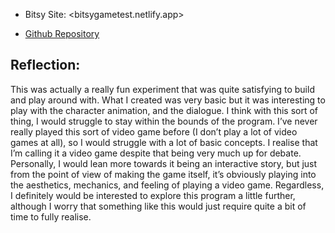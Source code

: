 - Bitsy Site: <bitsygametest.netlify.app>

- [Github Repository](https://github.com/christiendariol/Bitsy-game)


## Reflection: 
This was actually a really fun experiment that was quite satisfying to build and play around with. What I created was very basic but it was interesting to play with the character animation, and the dialogue. I think with this sort of thing, I would struggle to stay within the bounds of the program. I’ve never really played this sort of video game before (I don’t play a lot of video games at all), so I would struggle with a lot of basic concepts. I realise that I’m calling it a video game despite that being very much up for debate. Personally, I would lean more towards it being an interactive story, but just from the point of view of making the game itself, it’s obviously playing into the aesthetics, mechanics, and feeling of playing a video game. 
Regardless, I definitely would be interested to explore this program a little further, although I worry that something like this would just require quite a bit of time to fully realise. 
